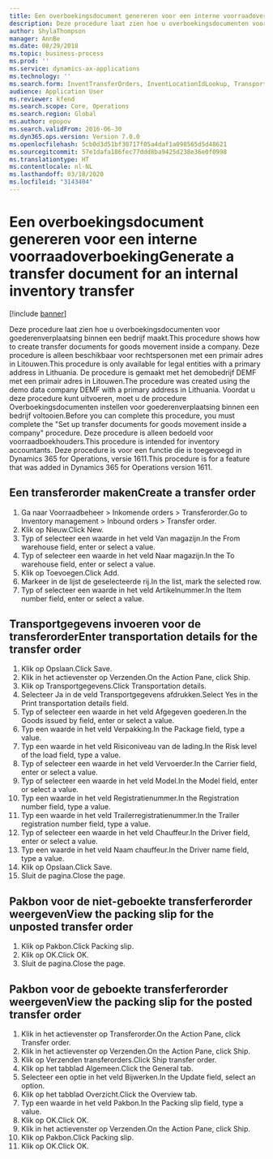 ```yaml
---
title: Een overboekingsdocument genereren voor een interne voorraadoverboeking
description: Deze procedure laat zien hoe u overboekingsdocumenten voor goederenverplaatsing binnen een bedrijf maakt.
author: ShylaThompson
manager: AnnBe
ms.date: 08/29/2018
ms.topic: business-process
ms.prod: ''
ms.service: dynamics-ax-applications
ms.technology: ''
ms.search.form: InventTransferOrders, InventLocationIdLookup, TransportationDocument, HcmWorkerLookUp, SrsReportViewerForm, InventTransferParmShip
audience: Application User
ms.reviewer: kfend
ms.search.scope: Core, Operations
ms.search.region: Global
ms.author: epopov
ms.search.validFrom: 2016-06-30
ms.dyn365.ops.version: Version 7.0.0
ms.openlocfilehash: 5cb0d3d51bf30717f05a4daf1a098565d5d48621
ms.sourcegitcommit: 57e1dafa186fec77ddd8ba9425d238e36e0f0998
ms.translationtype: HT
ms.contentlocale: nl-NL
ms.lasthandoff: 03/18/2020
ms.locfileid: "3143404"
---
```

# <a name="generate-a-transfer-document-for-an-internal-inventory-transfer"></a><span data-ttu-id="eade1-103">Een overboekingsdocument genereren voor een interne voorraadoverboeking</span><span class="sxs-lookup"><span data-stu-id="eade1-103">Generate a transfer document for an internal inventory transfer</span></span>

[!include [banner](../../includes/banner.md)]

<span data-ttu-id="eade1-104">Deze procedure laat zien hoe u overboekingsdocumenten voor goederenverplaatsing binnen een bedrijf maakt.</span><span class="sxs-lookup"><span data-stu-id="eade1-104">This procedure shows how to create transfer documents for goods movement inside a company.</span></span> <span data-ttu-id="eade1-105">Deze procedure is alleen beschikbaar voor rechtspersonen met een primair adres in Litouwen.</span><span class="sxs-lookup"><span data-stu-id="eade1-105">This procedure is only available for legal entities with a primary address in Lithuania.</span></span> <span data-ttu-id="eade1-106">De procedure is gemaakt met het demobedrijf DEMF met een primair adres in Litouwen.</span><span class="sxs-lookup"><span data-stu-id="eade1-106">The procedure was created using the demo data company DEMF with a primary address in Lithuania.</span></span> <span data-ttu-id="eade1-107">Voordat u deze procedure kunt uitvoeren, moet u de procedure Overboekingsdocumenten instellen voor goederenverplaatsing binnen een bedrijf voltooien.</span><span class="sxs-lookup"><span data-stu-id="eade1-107">Before you can complete this procedure, you must complete the "Set up transfer documents for goods movement inside a company" procedure.</span></span> <span data-ttu-id="eade1-108">Deze procedure is alleen bedoeld voor voorraadboekhouders.</span><span class="sxs-lookup"><span data-stu-id="eade1-108">This procedure is intended for inventory accountants.</span></span> <span data-ttu-id="eade1-109">Deze procedure is voor een functie die is toegevoegd in Dynamics 365 for Operations, versie 1611.</span><span class="sxs-lookup"><span data-stu-id="eade1-109">This procedure is for a feature that was added in Dynamics 365 for Operations version 1611.</span></span>


## <a name="create-a-transfer-order"></a><span data-ttu-id="eade1-110">Een transferorder maken</span><span class="sxs-lookup"><span data-stu-id="eade1-110">Create a transfer order</span></span>
1. <span data-ttu-id="eade1-111">Ga naar Voorraadbeheer > Inkomende orders > Transferorder.</span><span class="sxs-lookup"><span data-stu-id="eade1-111">Go to Inventory management > Inbound orders > Transfer order.</span></span>
2. <span data-ttu-id="eade1-112">Klik op Nieuw.</span><span class="sxs-lookup"><span data-stu-id="eade1-112">Click New.</span></span>
3. <span data-ttu-id="eade1-113">Typ of selecteer een waarde in het veld Van magazijn.</span><span class="sxs-lookup"><span data-stu-id="eade1-113">In the From warehouse field, enter or select a value.</span></span>
4. <span data-ttu-id="eade1-114">Typ of selecteer een waarde in het veld Naar magazijn.</span><span class="sxs-lookup"><span data-stu-id="eade1-114">In the To warehouse field, enter or select a value.</span></span>
5. <span data-ttu-id="eade1-115">Klik op Toevoegen.</span><span class="sxs-lookup"><span data-stu-id="eade1-115">Click Add.</span></span>
6. <span data-ttu-id="eade1-116">Markeer in de lijst de geselecteerde rij.</span><span class="sxs-lookup"><span data-stu-id="eade1-116">In the list, mark the selected row.</span></span>
7. <span data-ttu-id="eade1-117">Typ of selecteer een waarde in het veld Artikelnummer.</span><span class="sxs-lookup"><span data-stu-id="eade1-117">In the Item number field, enter or select a value.</span></span>

## <a name="enter-transportation-details-for-the-transfer-order"></a><span data-ttu-id="eade1-118">Transportgegevens invoeren voor de transferorder</span><span class="sxs-lookup"><span data-stu-id="eade1-118">Enter transportation details for the transfer order</span></span>
1. <span data-ttu-id="eade1-119">Klik op Opslaan.</span><span class="sxs-lookup"><span data-stu-id="eade1-119">Click Save.</span></span>
2. <span data-ttu-id="eade1-120">Klik in het actievenster op Verzenden.</span><span class="sxs-lookup"><span data-stu-id="eade1-120">On the Action Pane, click Ship.</span></span>
3. <span data-ttu-id="eade1-121">Klik op Transportgegevens.</span><span class="sxs-lookup"><span data-stu-id="eade1-121">Click Transportation details.</span></span>
4. <span data-ttu-id="eade1-122">Selecteer Ja in de veld Transportgegevens afdrukken.</span><span class="sxs-lookup"><span data-stu-id="eade1-122">Select Yes in the Print transportation details field.</span></span>
5. <span data-ttu-id="eade1-123">Typ of selecteer een waarde in het veld Afgegeven goederen.</span><span class="sxs-lookup"><span data-stu-id="eade1-123">In the Goods issued by field, enter or select a value.</span></span>
6. <span data-ttu-id="eade1-124">Typ een waarde in het veld Verpakking.</span><span class="sxs-lookup"><span data-stu-id="eade1-124">In the Package field, type a value.</span></span>
7. <span data-ttu-id="eade1-125">Typ een waarde in het veld Risiconiveau van de lading.</span><span class="sxs-lookup"><span data-stu-id="eade1-125">In the Risk level of the load field, type a value.</span></span>
8. <span data-ttu-id="eade1-126">Typ of selecteer een waarde in het veld Vervoerder.</span><span class="sxs-lookup"><span data-stu-id="eade1-126">In the Carrier field, enter or select a value.</span></span>
9. <span data-ttu-id="eade1-127">Typ of selecteer een waarde in het veld Model.</span><span class="sxs-lookup"><span data-stu-id="eade1-127">In the Model field, enter or select a value.</span></span>
10. <span data-ttu-id="eade1-128">Typ een waarde in het veld Registratienummer.</span><span class="sxs-lookup"><span data-stu-id="eade1-128">In the Registration number field, type a value.</span></span>
11. <span data-ttu-id="eade1-129">Typ een waarde in het veld Trailerregistratienummer.</span><span class="sxs-lookup"><span data-stu-id="eade1-129">In the Trailer registration number field, type a value.</span></span>
12. <span data-ttu-id="eade1-130">Typ of selecteer een waarde in het veld Chauffeur.</span><span class="sxs-lookup"><span data-stu-id="eade1-130">In the Driver field, enter or select a value.</span></span>
13. <span data-ttu-id="eade1-131">Typ een waarde in het veld Naam chauffeur.</span><span class="sxs-lookup"><span data-stu-id="eade1-131">In the Driver name field, type a value.</span></span>
14. <span data-ttu-id="eade1-132">Klik op Opslaan.</span><span class="sxs-lookup"><span data-stu-id="eade1-132">Click Save.</span></span>
15. <span data-ttu-id="eade1-133">Sluit de pagina.</span><span class="sxs-lookup"><span data-stu-id="eade1-133">Close the page.</span></span>

## <a name="view-the-packing-slip-for-the-unposted-transfer-order"></a><span data-ttu-id="eade1-134">Pakbon voor de niet-geboekte transferferorder weergeven</span><span class="sxs-lookup"><span data-stu-id="eade1-134">View the packing slip for the unposted transfer order</span></span>
1. <span data-ttu-id="eade1-135">Klik op Pakbon.</span><span class="sxs-lookup"><span data-stu-id="eade1-135">Click Packing slip.</span></span>
2. <span data-ttu-id="eade1-136">Klik op OK.</span><span class="sxs-lookup"><span data-stu-id="eade1-136">Click OK.</span></span>
3. <span data-ttu-id="eade1-137">Sluit de pagina.</span><span class="sxs-lookup"><span data-stu-id="eade1-137">Close the page.</span></span>

## <a name="view-the-packing-slip-for-the-posted-transfer-order"></a><span data-ttu-id="eade1-138">Pakbon voor de geboekte transferferorder weergeven</span><span class="sxs-lookup"><span data-stu-id="eade1-138">View the packing slip for the posted transfer order</span></span>
1. <span data-ttu-id="eade1-139">Klik in het actievenster op Transferorder.</span><span class="sxs-lookup"><span data-stu-id="eade1-139">On the Action Pane, click Transfer order.</span></span>
2. <span data-ttu-id="eade1-140">Klik in het actievenster op Verzenden.</span><span class="sxs-lookup"><span data-stu-id="eade1-140">On the Action Pane, click Ship.</span></span>
3. <span data-ttu-id="eade1-141">Klik op Verzenden transferorders.</span><span class="sxs-lookup"><span data-stu-id="eade1-141">Click Ship transfer order.</span></span>
4. <span data-ttu-id="eade1-142">Klik op het tabblad Algemeen.</span><span class="sxs-lookup"><span data-stu-id="eade1-142">Click the General tab.</span></span>
5. <span data-ttu-id="eade1-143">Selecteer een optie in het veld Bijwerken.</span><span class="sxs-lookup"><span data-stu-id="eade1-143">In the Update field, select an option.</span></span>
6. <span data-ttu-id="eade1-144">Klik op het tabblad Overzicht.</span><span class="sxs-lookup"><span data-stu-id="eade1-144">Click the Overview tab.</span></span>
7. <span data-ttu-id="eade1-145">Typ een waarde in het veld Pakbon.</span><span class="sxs-lookup"><span data-stu-id="eade1-145">In the Packing slip field, type a value.</span></span>
8. <span data-ttu-id="eade1-146">Klik op OK.</span><span class="sxs-lookup"><span data-stu-id="eade1-146">Click OK.</span></span>
9. <span data-ttu-id="eade1-147">Klik in het actievenster op Verzenden.</span><span class="sxs-lookup"><span data-stu-id="eade1-147">On the Action Pane, click Ship.</span></span>
10. <span data-ttu-id="eade1-148">Klik op Pakbon.</span><span class="sxs-lookup"><span data-stu-id="eade1-148">Click Packing slip.</span></span>
11. <span data-ttu-id="eade1-149">Klik op OK.</span><span class="sxs-lookup"><span data-stu-id="eade1-149">Click OK.</span></span>

